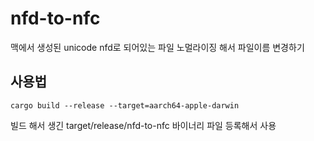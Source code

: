 # nfd-to-nfc

맥에서 생성된 unicode nfd로 되어있는 파일 노멀라이징 해서 파일이름 변경하기

## 사용법

`cargo build --release --target=aarch64-apple-darwin`

빌드 해서 생긴 target/release/nfd-to-nfc 바이너리 파일 등록해서 사용
